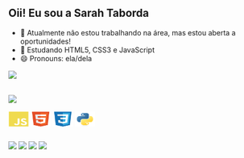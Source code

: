 ## Oii! Eu sou a Sarah Taborda

- 🔭 Atualmente não estou trabalhando na área, mas estou aberta a oportunidades!
- 🌱 Estudando HTML5, CSS3 e JavaScript
- 😄 Pronouns: ela/dela

<div>
  <a href="https://github.com/SarahTaborda/github-readme-stats">
    <img height=180em align="center" src="https://github-readme-stats.vercel.app/api?username=SarahTaborda&show_icons=true&theme=dark" />
  </a>
    
##

  <a href="https://github.com/SarahTaborda/convoychat">
    <img height=180em align="center" src="https://github-readme-stats.vercel.app/api/top-langs?username=SarahTaborda&layout=compact&langs_count=8&card_width=420&theme=dark" />
  </a>
</div>

<!--Devicon para pegar as imagens das linguagens-->
<div style="display: inline_block"><br>
  <img align="center" alt="Sarah-Js" height="30" width="40" src="https://raw.githubusercontent.com/devicons/devicon/master/icons/javascript/javascript-plain.svg">
  <img align="center" alt="Sarah-HTML" height="30" width="40" src="https://raw.githubusercontent.com/devicons/devicon/master/icons/html5/html5-original.svg">
  <img align="center" alt="Sarah-CSS" height="30" width="40" src="https://raw.githubusercontent.com/devicons/devicon/master/icons/css3/css3-original.svg">
  <img align="center" alt="Sarah-Python" height="30" width="40" src="https://raw.githubusercontent.com/devicons/devicon/master/icons/python/python-original.svg">
</div>

  ##
<!--para pegar as imagens https://dev.to/envoy_/150-badges-for-github-pnk das redes sociais-->
  <div>
    <a href="https://www.instagram.com/sarah.taborda/" target="_blank"><img src="https://img.shields.io/badge/-Instagram-%23E4405F?style=for-the-badge&logo=instagram&logoColor=white" target="_blank"></a>
    <a href="https://discord.gg/qQkQmTAy" target="_blank"><img src="https://img.shields.io/badge/Discord-7289DA?style=for-the-badge&logo=discord&logoColor=white" target="_blank"></a> 
    <a href = "sarahtaborda229@gmail.com"><img src="https://img.shields.io/badge/-Gmail-%23333?style=for-the-badge&logo=gmail&logoColor=white" target="_blank"></a>
    <a href="https://www.linkedin.com/in/sarah-taborda-018516210/" target="_blank"><img src="https://img.shields.io/badge/LinkedIn-0077B5?style=for-the-badge&logo=linkedin&logoColor=white" target="_blank"></a> 
  </div>
